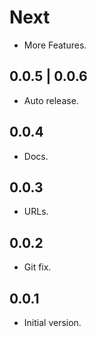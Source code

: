 # Next

- More Features.

## 0.0.5 | 0.0.6

- Auto release.

## 0.0.4

- Docs.

## 0.0.3

- URLs.

## 0.0.2

- Git fix.

## 0.0.1

- Initial version.
